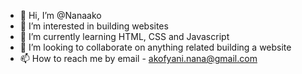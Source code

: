 - 👋 Hi, I’m @Nanaako
- 👀 I’m interested in building websites
- 🌱 I’m currently learning HTML, CSS and Javascript
- 💞️ I’m looking to collaborate on anything related building a website
- 📫 How to reach me by email - akofyani.nana@gmail.com

<!---
Nanaako/Nanaako is a ✨ special ✨ repository because its `README.md` (this file) appears on your GitHub profile.
You can click the Preview link to take a look at your changes.
--->
